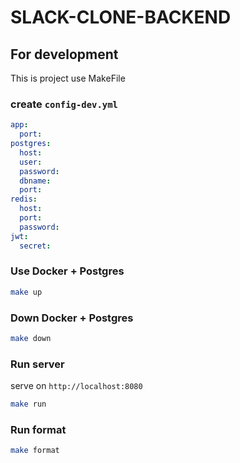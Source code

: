 # SLACK-CLONE-BACKEND

## For development

This is project use MakeFile

### create `config-dev.yml`

```yaml
app:
  port:
postgres:
  host:
  user:
  password:
  dbname:
  port:
redis:
  host:
  port:
  password:
jwt:
  secret:
```

### Use Docker + Postgres

```sh
make up
```

### Down Docker + Postgres

```sh
make down
```

### Run server

serve on `http://localhost:8080`

```sh
make run
```

### Run format

```sh
make format
```